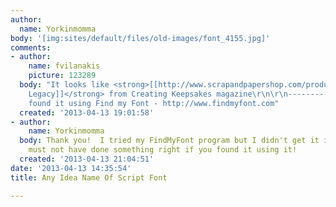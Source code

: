 ```yaml
---
author:
  name: Yorkinmomma
body: '[img:sites/default/files/old-images/font_4155.jpg]'
comments:
- author:
    name: fvilanakis
    picture: 123289
  body: "It looks like <strong>[[http://www.scrapandpapershop.com/product/ck-font-design-legacy/personal-use-fonts|CK
    Legacy]]</strong> from Creating Keepsakes magazine\r\n\r\n-----------------------------------------------\r\nI
    found it using Find my Font - http://www.findmyfont.com"
  created: '2013-04-13 19:01:58'
- author:
    name: Yorkinmomma
  body: Thank you!  I tried my FindMyFont program but I didn't get it identified.  I
    must not have done something right if you found it using it!
  created: '2013-04-13 21:04:51'
date: '2013-04-13 14:35:54'
title: Any Idea Name Of Script Font

---
```


